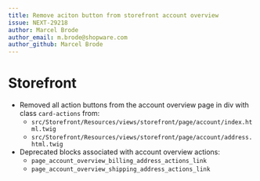 ```yaml
---
title: Remove aciton button from storefront account overview
issue: NEXT-29218
author: Marcel Brode
author_email: m.brode@shopware.com
author_github: Marcel Brode
---
```

# Storefront
* Removed all action buttons from the account overview page in div with class `card-actions` from:
  * `src/Storefront/Resources/views/storefront/page/account/index.html.twig`
  * `src/Storefront/Resources/views/storefront/page/account/address.html.twig`
* Deprecated blocks associated with account overview actions:
  * `page_account_overview_billing_address_actions_link`
  * `page_account_overview_shipping_address_actions_link`
